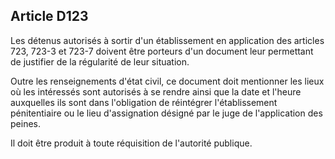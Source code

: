 Article D123
----
Les détenus autorisés à sortir d'un établissement en application des articles
723, 723-3 et 723-7 doivent être porteurs d'un document leur permettant de
justifier de la régularité de leur situation.

Outre les renseignements d'état civil, ce document doit mentionner les lieux où
les intéressés sont autorisés à se rendre ainsi que la date et l'heure
auxquelles ils sont dans l'obligation de réintégrer l'établissement
pénitentiaire ou le lieu d'assignation désigné par le juge de l'application des
peines.

Il doit être produit à toute réquisition de l'autorité publique.
